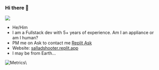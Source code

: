 ### Hi there 👋

![](https://komarev.com/ghpvc/?username=SalladShooter&color=brightgreen)

- He/Him 
- I am a Fullstack dev with 5+ years of experience. Am I an appliance or am I human?
- PM me on Ask to contact me [Replit Ask](https://ask.replit.com/u/salladshooter/summary)
- Website: [salladshooter.replit.app](https://salladshooter.replit.app)
- I may be from Earth...

![Metrics](https://metrics.lecoq.io/SalladShooter?template=classic&repositories.forks=true&languages=1&lines=1&habits=1&stars=1&achievements=1&fortune=1&base=header%2C%20activity%2C%20community%2C%20repositories%2C%20metadata&base.indepth=false&base.hireable=false&base.skip=false&languages=false&languages.limit=8&languages.threshold=0%25&languages.other=false&languages.colors=github&languages.sections=most-used&languages.indepth=false&languages.analysis.timeout=15&languages.analysis.timeout.repositories=7.5&languages.categories=markup%2C%20programming&languages.recent.categories=markup%2C%20programming&languages.recent.load=300&languages.recent.days=14&lines=false&lines.sections=base&lines.repositories.limit=4&lines.history.limit=1&lines.delay=0&stars=false&stars.limit=4&habits=false&habits.from=200&habits.days=14&habits.facts=true&habits.charts=false&habits.charts.type=classic&habits.trim=false&habits.languages.limit=8&habits.languages.threshold=0%25&achievements=false&achievements.threshold=C&achievements.secrets=true&achievements.display=detailed&achievements.limit=0&fortune=false&config.timezone=America%2FChicago)\
